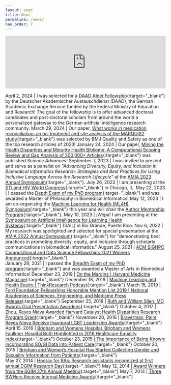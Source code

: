 ```yaml
---
layout: page
title: News
permalink: /news/
nav_order: 7
---
```


<iframe width="100%" height="166" float="right" scrolling="no" frameborder="no" allow="autoplay" src="https://w.soundcloud.com/player/?url=https%3A//api.soundcloud.com/tracks/722783449&color=%230500ff&auto_play=false&hide_related=false&show_comments=true&show_user=true&show_reposts=false&show_teaser=true"></iframe>

April 2, 2024 | I was selected for a [DAAD AInet Fellowship](https://www.daad.de/en/the-daad/postdocnet/details-and-application/){:target="_blank"} by the Deutscher Akademischer Austauschdienst (DAAD), the German Academic Exchange Service funded by the Federal Ministry of Education and Research! The goal of the fellowship is to offer advanced doctoral candidates and post-doctoral scholars from around the world a personalized gateway to the German artificial intelligence research community.
March 29, 2024 | Our paper, [What works in medication reconciliation: an on-treatment and site analysis of the MARQUIS2 study](https://qualitysafety.bmj.com/content/32/8/457){:target="_blank"} was selected by BMJ Quality and Safety as one of the top research articles of 2023! 
January 24, 2024 | Our paper, [Mining the Health Disparities and Minority Health Bibliome: A Computational Scoping Review and Gap Analysis of 200,000+ Articles](https://www.science.org/doi/full/10.1126/sciadv.adf9033){:target="_blank"} was published *Science Advances*! 
September 7, 2023 | I was invited to present and serve as a panelist on *"Advancing Diversity, Equity, and Inclusion in Biomedical Informatics Research: Strategies and Best Practices for Using Inclusive Language Across the Research Lifecycle"* at the [AMIA 2023 Annual Symposium](https://amia.org/education-events/amia-2023-annual-symposium){:target="_blank"}.
July 26, 2023 | I am presenting at the [STI and HIV World Congress](https://stihiv2023.org/){:target="_blank"} in Chicago, IL.
May 22, 2023 | I passed the [Depth Exam of my PhD program](https://www.dbmi.columbia.edu/depth-exam/){:target="_blank"} and was awarded a Master of Philosophy in Biomedical Informatics!
May 12, 2023 | I am co-organizing the [Machine Learning for Health (ML4H) Symposium](https://ml4health.github.io/2023/){:target="_blank"} this year and will chair the [Author Mentorship Program](https://ml4health.github.io/2023/author_mentorship.html){:target="_blank"}.
May 10, 2023 | ¡Wepa! I am presenting at the [Symposium on Artificial Intelligence for Learning Health Systems](https://sail.health/){:target="_blank"} (SAIL) in Río Grande, Puerto Rico.
Nov 6, 2022 | My research was spotlighted and selected for special presentation at the [AMIA 2022 Annual Symposium](https://amia.org/education-events/amia-2022-annual-symposium){:target="_blank"} for "demonstrating best practices in promoting diversity, equity, and inclusion through scholarly communications in biomedical informatics." 
August 25, 2021 | [ACM SIGHPC Computational and Data Science Fellowships 2021 Winners Announced](https://www.sighpc.org/for-your-career/fellowships/2021-fellowship-winners){:target="_blank"}   
January 29, 2021 | I passed the [Breadth Exam of my PhD program](https://www.dbmi.columbia.edu/breadth-exam/){:target="_blank"} and was awarded a Master of Arts in Biomedical Informatics!
December 23, 2019 | [On the Margins \| Harvard Medicine Magazine](https://hms.harvard.edu/magazine/lgbtq-health/margins){:target="_blank"}
December 18, 2019 | [Machine Learning and Health Equity \| ThinkResearch Podcast](https://soundcloud.com/user-501356184/community-engaged-machine-learning-and-health-equity){:target="_blank"} 
March 15, 2019 | [Ford Foundation Fellowships Honorable Mention List 2019 \| National Academies of Sciences, Engineering, and Medicine Press Release](http://nrc58.nas.edu/FordFellows20/ExtRpts/PressReleaseRoster.aspx?RptMode=HM&CompYr=2019&Layout=wwwLibs%2fUtil_Web%2fPageLayouts%2fApplPrintLayout){:target="_blank"}
September 25, 2018 | [Ruth and William Silen, MD Awards Oral Presentation Awardees](https://www.bscp.org/wp-content/uploads/2015/06/September-2018.pdf){:target="_blank"}
October 4, 2017 | [Zhou, Reyes Nieva Awarded Harvard Catalyst Health Disparities Research Program Grant](https://www.brighamandwomens.org/about-bwh/newsroom/awards-honors-grants-detail?id=2838){:target="_blank"}
November 20, 2016 | [Braverman, Palm, Reyes Nieva Receive Inaugural LGBT Leadership Awards](https://www.brighamandwomens.org/about-bwh/newsroom/awards-honors-grants-detail?id=2553){:target="_blank"}
April 15, 2016 | [Brigham and Womens Hospital, Brigham and Womens Faulkner Hospital Both Highlighted in 2016 Healthcare Equality Index](https://www.brighamandwomens.org/about-bwh/newsroom/press-releases-detail?id=2322){:target="_blank"}
October 23, 2015 | [The Importance of Being Known: Incorporating SO/GI Data into Patient Care](https://bwhbulletin.org/2015/10/23/the-importance-of-being-known-incorporating-sogi-data-into-patient-care/){:target="_blank"}
October 20, 2015 | [Brigham and Women’s Hospital Has Started Collecting Gender and Sexuality Information from Patients](https://www.bostonmagazine.com/health/2015/10/20/health-records-lgbt/){:target="_blank"}  
May 27, 2014 | [Hooray for RAs: Research assistants recognized at first annual DGIM Research Day](https://bwhclinicalandresearchnews.org/2014/05/27/hooray-for-ras/){:target="_blank"}
May 12, 2014 | [Award Winners from the SGIM 37th Annual Meeting](https://www.sgim.org/File%20Library/SGIM/Resource%20Library/Forum/2014/Jul2014-05.pdf){:target="_blank"}
May 7, 2014 | [Three BWHers Receive Internal Medicine Awards](https://www.brighamandwomens.org/about-bwh/newsroom/awards-honors-grants-detail?id=1759){:target="_blank"}